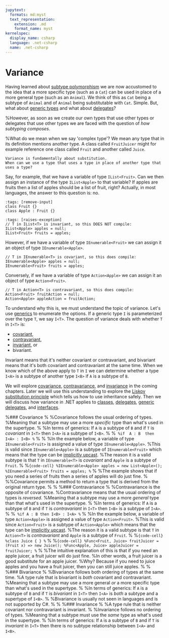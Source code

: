 ```yaml
---
jupytext:
  formats: md:myst
  text_representation:
    extension: .md
    format_name: myst
kernelspec:
  display_name: csharp
  language: .net-csharp
  name: .net-csharp
---
```


# Variance

Having learned about [subtype polymorphism](subtype-polymorphism) we are now accustomed to the idea that a more specific type (such as a `Cat`) can be used in place of a more general type (such as an `Animal`).
We think of this as `Cat` being a subtype of `Animal` and of `Animal` being substitutable with `Cat`.
Simple. But, what about [generic types](generic-types) and what about [delegates](delegates)?

%However, as soon as we create our own types  that use other types or delegates that use other types we are faced with the question of *how subtyping composes*.

%What do we mean when we say 'complex type'? We mean any type that in its definition mentions another type. A class called `FruitJuicer` might for example reference one class called `Fruit` and another called `Juice`.

```{admonition} Key point
Variance is fundamentally about substitution.
When can we use a type that uses a type in place of another type that uses a type?
```

Say, for example, that we have a variable of type `IList<Fruit>`.
Can we then assign an instance of the type `IList<Apple>` to that variable?
If apples are fruits then a list of apples should be a list of fruit, right?
Actually, in most languages, the answer to this question is: no.

```{code-cell}
:tags: [remove-input]
class Fruit {}
class Apple : Fruit {}
```

```{code-cell}
:tags: [raises-exception]
// T in IList<T> is invariant, so this DOES NOT compile:
IList<Apple> apples = null;
IList<Fruit> fruits = apples;
```

However, if we have a variable of type `IEnumerable<Fruit>` we can assign it an object of type `IEnumerable<Apple>`.

```{code-cell}
// T in IEnumerable<T> is covariant, so this does compile:
IEnumerable<Apple> apples = null;
IEnumerable<Fruit> fruits = apples;
```

Conversely, if we have a variable of type `Action<Apple>` we can assign it an object of type `Action<Fruit>`.

```{code-cell}
// T in Action<T> is contravariant, so this does compile:
Action<Fruit> fruitAction = null;
Action<Apple> appleAction = fruitAction;
```

To understand why this is, we must understand the topic of variance.
Let's use [generics](generics) to enumerate the options.
If a generic type `I` is parameterized over the type `T`, we say `I<T>`.
The question of variance deals with whether `T` in `I<T>` is:
- [covariant](covariance),
- [contravariant](contravariance),
- [invariant](invariance), or
- bivariant.

Invariant means that it's neither covariant or contravariant, and bivariant means that it's both covariant and contravariant at the same time.
When we know which of the above apply to `T` in `I` we can determine whether a type `I<A>` is a subtype of another type `I<B>` if `A` is a subtype of `B`.

We will explore [covariance](covariance), [contravariance](contravariance), and [invariance](invariance) in the coming chapters.
Later we will use this understanding to explore the [Liskov substitution principle](liskov-substitution-principle) which tells us how to use inheritance safely.
Then we will discuss how variance in .NET applies to [classes](covariant-return-types), [delegates](variant-delegates), [generic delegates](variant-generic-delegates), and [interfaces](variant-generic-interfaces).




%### Covariance
%
%Covariance follows the usual ordering of types.
%Meaning that a subtype may use a more *specific* type than what's used in the supertype.
%
%In terms of generics: If `A` is a subtype of `B` and if `T` is *covariant* in `I<T>` then `I<A>` is a subtype of `I<B>`.
%
%```
%if  A : B  then  I<A> : I<B>
%```
%
%
%In the example below, a variable of type `IEnumerable<Fruit>` is assigned a value of type `IEnumerable<Apple>`.
%This is valid since `IEnumerable<Apple>` is a subtype of `IEnumerable<Fruit>` which means that the type can be [implicitly upcast](type-conversions).
%The reason it is a valid subtype is that `T` in `IEnumerable<T>` is *covariant* and `Apple` is a subtype of `Fruit`.
%
%```{code-cell}
%IEnumerable<Apple> apples = new List<Apple>();
%IEnumerable<Fruit> fruits = apples;
%```
%
%The example shows that if you need a series of fruits then a series of apples will do just fine.
%
%%Covariance permits a method to return a type that is derived from the original return type.
%
%
%### Contravariance
%
%Contravariance is the opposite of covariance.
%Contravariance means that the usual ordering of types is *reversed*.
%Meaning that a subtype may use a more *general* type than that what's used in the supertype.
%
%In terms of generics: If `A` is a subtype of `B` and if `T` is *contravariant* in `I<T>` then `I<B>` is a subtype of `I<A>`.
%
%```
%if A : B then I<B> : I<A>
%```
%
%In the example below, a variable of type `Action<Apple>` is assigned a value of type `Action<Fruit>`.
%This is valid since `Action<Fruit>` is a subtype of `Action<Apple>` which means that the type can be [implicitly upcast](type-conversions).
%The reason it is a valid subtype is that `T` in `Action<T>` is *contravariant* and `Apple` is a subtype of `Fruit`.
%
%```{code-cell}
%class Juice { }
%```
%
%```{code-cell}
%Func<Fruit, Juice> fruitJuicer = (Fruit x) => new Juice();
%Func<Apple, Juice> appleJuicer = fruitJuicer;
%```
%
%The intuitive explanation of this is that if you need an apple juicer, a fruit juicer will do just fine.
%In other words, a fruit juicer is a good substitute for an apple juicer.
%Why? Because if you need to juice apples and you have a fruit juicer, then you can still juice apples.
%
%
%### Bivariance
%
%Bivariance follows both ordering of types at the same time.
%A type rule that is bivariant is *both* covariant and contravariant.
%Meaning that a subtype may use a more general *or* a more specific type than what's used in the supertype.
%
%In terms of generics: If `A` is a subtype of `B` and if `T` is *bivariant* in `I<T>` then `I<A>` is *both* a subtype and a supertype of `I<B>`.
%
%Bivariance is usually not seen in languages and is not supported by C#.
%
%
%### Invariance
%
%A type rule that is neither covariant nor contravariant is invariant.
%
%Invariance follows no ordering of types.
%Meaning that a subtype must use the *same* type as what's used in the supertype.
%
%In terms of generics: If `A` is a subtype of `B` and if `T` is *invariant* in `I<T>` then there is no subtype relationship between `I<A>` and `I<B>`.

